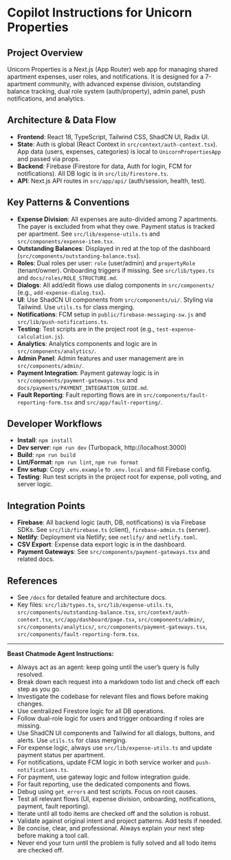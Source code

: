 # Copilot Instructions for Unicorn Properties

## Project Overview

Unicorn Properties is a Next.js (App Router) web app for managing shared apartment expenses, user roles, and notifications. It is designed for a 7-apartment community, with advanced expense division, outstanding balance tracking, dual role system (auth/property), admin panel, push notifications, and analytics.

## Architecture & Data Flow

- **Frontend**: React 18, TypeScript, Tailwind CSS, ShadCN UI, Radix UI.
- **State**: Auth is global (React Context in `src/context/auth-context.tsx`). App data (users, expenses, categories) is local to `UnicornPropertiesApp` and passed via props.
- **Backend**: Firebase (Firestore for data, Auth for login, FCM for notifications). All DB logic is in `src/lib/firestore.ts`.
- **API**: Next.js API routes in `src/app/api/` (auth/session, health, test).

## Key Patterns & Conventions

- **Expense Division**: All expenses are auto-divided among 7 apartments. The payer is excluded from what they owe. Payment status is tracked per apartment. See `src/lib/expense-utils.ts` and `src/components/expense-item.tsx`.
- **Outstanding Balances**: Displayed in red at the top of the dashboard (`src/components/outstanding-balance.tsx`).
- **Roles**: Dual roles per user: `role` (user/admin) and `propertyRole` (tenant/owner). Onboarding triggers if missing. See `src/lib/types.ts` and `docs/roles/ROLE_STRUCTURE.md`.
- **Dialogs**: All add/edit flows use dialog components in `src/components/` (e.g., `add-expense-dialog.tsx`).
- **UI**: Use ShadCN UI components from `src/components/ui/`. Styling via Tailwind. Use `utils.ts` for class merging.
- **Notifications**: FCM setup in `public/firebase-messaging-sw.js` and `src/lib/push-notifications.ts`.
- **Testing**: Test scripts are in the project root (e.g., `test-expense-calculation.js`).
- **Analytics**: Analytics components and logic are in `src/components/analytics/`.
- **Admin Panel**: Admin features and user management are in `src/components/admin/`.
- **Payment Integration**: Payment gateway logic is in `src/components/payment-gateways.tsx` and `docs/payments/PAYMENT_INTEGRATION_GUIDE.md`.
- **Fault Reporting**: Fault reporting flows are in `src/components/fault-reporting-form.tsx` and `src/app/fault-reporting/`.

## Developer Workflows

- **Install**: `npm install`
- **Dev server**: `npm run dev` (Turbopack, http://localhost:3000)
- **Build**: `npm run build`
- **Lint/Format**: `npm run lint`, `npm run format`
- **Env setup**: Copy `.env.example` to `.env.local` and fill Firebase config.
- **Testing**: Run test scripts in the project root for expense, poll voting, and server logic.

## Integration Points

- **Firebase**: All backend logic (auth, DB, notifications) is via Firebase SDKs. See `src/lib/firebase.ts` (client), `firebase-admin.ts` (server).
- **Netlify**: Deployment via Netlify; see `netlify/` and `netlify.toml`.
- **CSV Export**: Expense data export logic is in the dashboard.
- **Payment Gateways**: See `src/components/payment-gateways.tsx` and related docs.

## References

- See `/docs` for detailed feature and architecture docs.
- Key files: `src/lib/types.ts`, `src/lib/expense-utils.ts`, `src/components/outstanding-balance.tsx`, `src/context/auth-context.tsx`, `src/app/dashboard/page.tsx`, `src/components/admin/`, `src/components/analytics/`, `src/components/payment-gateways.tsx`, `src/components/fault-reporting-form.tsx`.

---

**Beast Chatmode Agent Instructions:**

- Always act as an agent: keep going until the user’s query is fully resolved.
- Break down each request into a markdown todo list and check off each step as you go.
- Investigate the codebase for relevant files and flows before making changes.
- Use centralized Firestore logic for all DB operations.
- Follow dual-role logic for users and trigger onboarding if roles are missing.
- Use ShadCN UI components and Tailwind for all dialogs, buttons, and alerts. Use `utils.ts` for class merging.
- For expense logic, always use `src/lib/expense-utils.ts` and update payment status per apartment.
- For notifications, update FCM logic in both service worker and `push-notifications.ts`.
- For payment, use gateway logic and follow integration guide.
- For fault reporting, use the dedicated components and flows.
- Debug using `get_errors` and test scripts. Focus on root causes.
- Test all relevant flows (UI, expense division, onboarding, notifications, payment, fault reporting).
- Iterate until all todo items are checked off and the solution is robust.
- Validate against original intent and project patterns. Add tests if needed.
- Be concise, clear, and professional. Always explain your next step before making a tool call.
- Never end your turn until the problem is fully solved and all todo items are checked off.

